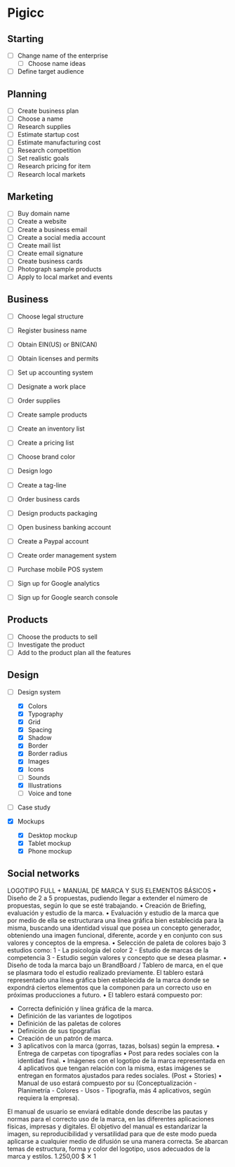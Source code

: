 # Pigicc

## Starting

- [ ] Change name of the enterprise
  - [ ] Choose name ideas
- [ ] Define target audience

## Planning

- [ ] Create business plan
- [ ] Choose a name
- [ ] Research supplies
- [ ] Estimate startup cost
- [ ] Estimate manufacturing cost
- [ ] Research competition
- [ ] Set realistic goals
- [ ] Research pricing for item
- [ ] Research local markets

## Marketing

- [ ] Buy domain name
- [ ] Create a website
- [ ] Create a business email
- [ ] Create a social media account
- [ ] Create mail list
- [ ] Create email signature
- [ ] Create business cards
- [ ] Photograph sample products
- [ ] Apply to local market and events

## Business

- [ ] Choose legal structure
- [ ] Register business name
- [ ] Obtain EIN(US) or BN(CAN)
- [ ] Obtain licenses and permits
- [ ] Set up accounting system

- [ ] Designate a work place
- [ ] Order supplies
- [ ] Create sample products
- [ ] Create an inventory list
- [ ] Create a pricing list

- [ ] Choose brand color
- [ ] Design logo
- [ ] Create a tag-line
- [ ] Order business cards
- [ ] Design products packaging

- [ ] Open business banking account
- [ ] Create a Paypal account
- [ ] Create order management system
- [ ] Purchase mobile POS system

- [ ] Sign up for Google analytics
- [ ] Sign up for Google search console

## Products

- [ ] Choose the products to sell
- [ ] Investigate the product
- [ ] Add to the product plan all the features

## Design

- [ ] Design system
  - [x] Colors
  - [x] Typography
  - [x] Grid
  - [x] Spacing
  - [x] Shadow
  - [x] Border
  - [x] Border radius
  - [x] Images
  - [x] Icons
  - [ ] Sounds
  - [x] Illustrations
  - [ ] Voice and tone
- [ ] Case study

- [x] Mockups
  - [x] Desktop mockup
  - [x] Tablet mockup
  - [x] Phone mockup

## Social networks

LOGOTIPO FULL + MANUAL DE MARCA Y SUS ELEMENTOS BÁSICOS
• Diseño de 2 a 5 propuestas, pudiendo llegar a extender el número de propuestas, según lo que se esté trabajando.
• Creación de Briefing, evaluación y estudio de la marca.
• Evaluación y estudio de la marca que por medio de ella se estructurara una línea gráfica bien establecida para la misma, buscando una identidad visual que posea un concepto generador, obteniendo una imagen funcional, diferente, acorde y en conjunto con sus valores y conceptos de la empresa.
• Selección de paleta de colores bajo 3 estudios como:
1 - La psicología del color
2 - Estudio de marcas de la competencia
3 - Estudio según valores y concepto que se desea plasmar.
• Diseño de toda la marca bajo un BrandBoard / Tablero de marca, en el que se plasmara todo el estudio realizado previamente.
El tablero estará representado una línea gráfica bien establecida de la marca donde se expondrá ciertos elementos que la componen para un correcto uso en próximas producciones a futuro.
• El tablero estará compuesto por:

- Correcta definición y línea gráfica de la marca.
- Definición de las variantes de logotipos
- Definición de las paletas de colores
- Definición de sus tipografías
- Creación de un patrón de marca.
- 3 aplicativos con la marca (gorras, tazas, bolsas) según la empresa.
• Entrega de carpetas con tipografías
• Post para redes sociales con la identidad final.
• Imágenes con el logotipo de la marca representada en 4 aplicativos que tengan relación con la misma, estas imágenes se entregan en formatos ajustados para redes sociales. (Post + Stories)
• Manual de uso estará compuesto por su (Conceptualización - Planimetría - Colores - Usos - Tipografía, más 4 aplicativos, según requiera la empresa).

El manual de usuario se enviará editable donde describe las pautas y normas para el correcto uso de la marca, en las diferentes aplicaciones físicas, impresas y digitales. El objetivo del manual es estandarizar la imagen, su reproducibilidad y versatilidad para que de este modo pueda aplicarse a cualquier medio de difusión se una manera correcta. Se abarcan temas de estructura, forma y color del logotipo, usos adecuados de la marca y estilos.
1.250,00 $ ✕ 1
